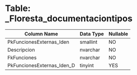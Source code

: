 # Table: _Floresta_documentaciontipos

| Column Name | Data Type | Nullable |
|-------------|-----------|----------|
| PkFuncionesExternas_Iden | smallint | NO |
| Descripcion | nvarchar | NO |
| FkFunciones | nvarchar | NO |
| PkFuncionesExternas_Iden_D | tinyint | YES |
